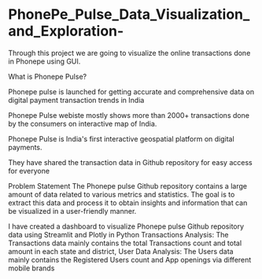 # PhonePe_Pulse_Data_Visualization_and_Exploration-
Through this project we are going to visualize the online transactions done in Phonepe using GUI.

What is Phonepe Pulse?

Phonepe pulse is launched for getting accurate and comprehensive data on digital payment transaction trends in India

Phonepe Pulse webiste mostly shows more than 2000+ transactions done by the consumers on interactive map of India.

Phonepe Pulse is India's first interactive geospatial platform on digital payments.

They have shared the transaction data in Github repository for easy access for everyone

Problem Statement
The Phonepe pulse Github repository contains a large amount of data related to various metrics and statistics. The goal is to extract this data and process it to obtain insights and information that can be visualized in a user-friendly manner.

I have created a dashboard to visualize Phonepe pulse Github repository data using Streamlit and Plotly in Python Transactions Analysis: The Transactions data mainly contains the total Transactions count and total amount in each state and district, User Data Analysis: The Users data mainly contains the Registered Users count and App openings via different mobile brands

